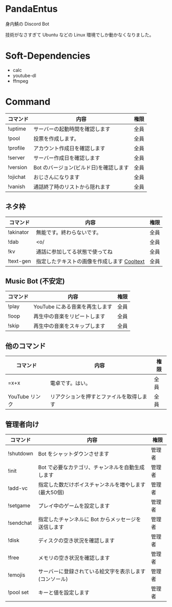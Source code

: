 # PandaEntus
身内鯖の Discord Bot

技術がなさすぎて Ubuntu などの Linux 環境でしか動かなくなりました。

# Soft-Dependencies
- calc
- youtube-dl
- ffmpeg

# Command
| コマンド | 内容 | 権限 |
----|----|---- 
| !uptime | サーバーの起動時間を確認します | 全員 |
| !pool | 投票を作成します。 | 全員 |
| !profile | アカウント作成日を確認します | 全員 |
| !server | サーバー作成日を確認します | 全員 |
| !version | Bot のバージョン(ビルド日)を確認します | 全員 |
| !ojichat | おじさんになります | 全員 |
| !vanish | 通話終了時のリストから隠れます | 全員 |

## ネタ枠
| コマンド | 内容 | 権限 |
----|----|---- 
| !akinator | 無能です。終わらないです。 | 全員 |
| !dab | \<​o\/ | 全員 |
| !kv | 通話に参加してる状態で使ってね | 全員 |
| !text-gen | 指定したテキストの画像を作成します [Cooltext](https://ja.cooltext.com/) | 全員 |

## Music Bot (不安定)
| コマンド | 内容 | 権限 |
----|----|---- 
| !play | YouTube にある音楽を再生します | 全員 |
| !loop | 再生中の音楽をリピートします | 全員 |
| !skip | 再生中の音楽をスキップします | 全員 |

## 他のコマンド
| コマンド | 内容 | 権限 |
----|----|---- 
| =x+x | 電卓です。はい。 | 全員 |
| YouTube リンク | リアクションを押すとファイルを取得します | 全員 |

## 管理者向け
| コマンド | 内容 | 権限 |
----|----|----
| !shutdown | Bot をシャットダウンさせます | 管理者 |
| !init | Bot で必要なカテゴリ、チャンネルを自動生成します | 管理者 |
| !add-vc | 指定した数だけボイスチャンネルを増やします (最大50個) | 管理者 |
| !setgame | プレイ中のゲームを設定します | 管理者 |
| !sendchat | 指定したチャンネルに Bot からメッセージを送信します | 管理者 |
| !disk | ディスクの空き状況を確認します | 管理者 |
| !free | メモリの空き状況を確認します | 管理者 |
| !emojis | サーバーに登録されている絵文字を表示します(コンソール) | 管理者 |
| !pool set | キーと値を設定します | 管理者 |
